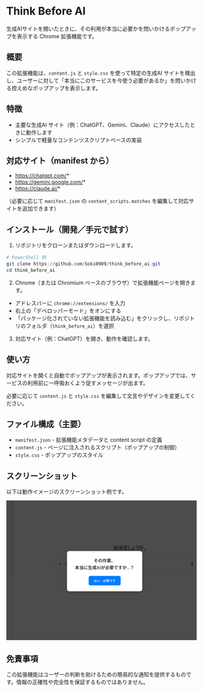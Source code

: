 # Think Before AI

生成AIサイトを開いたときに、その利用が本当に必要かを問いかけるポップアップを表示する Chrome 拡張機能です。

## 概要

この拡張機能は、`content.js` と `style.css` を使って特定の生成AI サイトを検出し、ユーザーに対して「本当にこのサービスを今使う必要があるか」を問いかける控えめなポップアップを表示します。

## 特徴

- 主要な生成AI サイト（例：ChatGPT、Gemini、Claude）にアクセスしたときに動作します
- シンプルで軽量なコンテンツスクリプトベースの実装

## 対応サイト（manifest から）

- https://chatgpt.com/*
- https://gemini.google.com/*
- https://claude.ai/*

（必要に応じて `manifest.json` の `content_scripts.matches` を編集して対応サイトを追加できます）

## インストール（開発／手元で試す）

1. リポジトリをクローンまたはダウンロードします。

```powershell
# PowerShell 例
git clone https://github.com/Soki0909/think_before_ai.git
cd think_before_ai
```

2. Chrome（または Chromium ベースのブラウザ）で拡張機能ページを開きます。

- アドレスバーに `chrome://extensions/` を入力
- 右上の「デベロッパーモード」をオンにする
- 「パッケージ化されていない拡張機能を読み込む」をクリックし、リポジトリのフォルダ（`think_before_ai`）を選択

3. 対応サイト（例：ChatGPT）を開き、動作を確認します。

## 使い方

対応サイトを開くと自動でポップアップが表示されます。ポップアップでは、サービスの利用前に一呼吸おくよう促すメッセージが出ます。

必要に応じて `content.js` と `style.css` を編集して文言やデザインを変更してください。

## ファイル構成（主要）

- `manifest.json` - 拡張機能メタデータと content script の定義
- `content.js` - ページに注入されるスクリプト（ポップアップの制御）
- `style.css` - ポップアップのスタイル

## スクリーンショット

以下は動作イメージのスクリーンショット例です。

![ポップアップ例 1](assets/screenshot-1.png)

## 免責事項

この拡張機能はユーザーの判断を助けるための簡易的な通知を提供するものです。情報の正確性や完全性を保証するものではありません。
